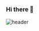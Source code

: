 ### Hi there 👋

![header](https://capsule-render.vercel.app/api?type=Waving&color=gradient&text=%20asdf%20&height=300&section=header&text=一番と申します！-nl-何卒よろしくお願い申し上げます！&fontSize=90)

<br />

